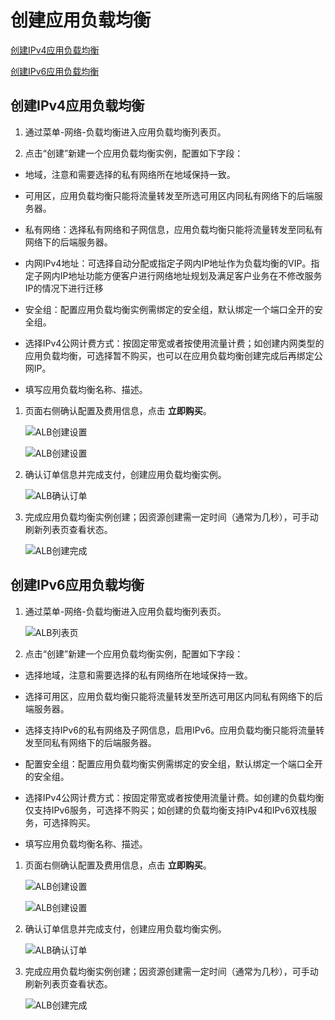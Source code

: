 # 创建应用负载均衡

[创建IPv4应用负载均衡](Create-ALB-Instance#user-content-1)

[创建IPv6应用负载均衡](Create-ALB-Instance#user-content-2)

## 创建IPv4应用负载均衡
<div id="user-content-1"></div>

1. 通过菜单-网络-负载均衡进入应用负载均衡列表页。

1. 点击“创建”新建一个应用负载均衡实例，配置如下字段：

 - 地域，注意和需要选择的私有网络所在地域保持一致。

 - 可用区，应用负载均衡只能将流量转发至所选可用区内同私有网络下的后端服务器。

 - 私有网络：选择私有网络和子网信息，应用负载均衡只能将流量转发至同私有网络下的后端服务器。
 
 - 内网IPv4地址：可选择自动分配或指定子网内IP地址作为负载均衡的VIP。指定子网内IP地址功能方便客户进行网络地址规划及满足客户业务在不修改服务IP的情况下进行迁移

 - 安全组：配置应用负载均衡实例需绑定的安全组，默认绑定一个端口全开的安全组。

 - 选择IPv4公网计费方式：按固定带宽或者按使用流量计费；如创建内网类型的应用负载均衡，可选择暂不购买，也可以在应用负载均衡创建完成后再绑定公网IP。

 - 填写应用负载均衡名称、描述。


1. 页面右侧确认配置及费用信息，点击 **立即购买**。

	![ALB创建设置](../../../../image/Networking/ALB/ALB-016.png)

	![ALB创建设置](../../../../image/Networking/ALB/ALB-017.png)

1. 确认订单信息并完成支付，创建应用负载均衡实例。

	![ALB确认订单](../../../../image/Networking/ALB/ALB-018.png)

1. 完成应用负载均衡实例创建；因资源创建需一定时间（通常为几秒），可手动刷新列表页查看状态。

	![ALB创建完成](../../../../image/Networking/ALB/ALB-019.png)
	
## 创建IPv6应用负载均衡
<div id="user-content-2"></div>

1. 通过菜单-网络-负载均衡进入应用负载均衡列表页。

	![ALB列表页](../../../../image/Networking/ALB/alb-ipv61.png)

1. 点击“创建”新建一个应用负载均衡实例，配置如下字段：

 - 选择地域，注意和需要选择的私有网络所在地域保持一致。

 - 选择可用区，应用负载均衡只能将流量转发至所选可用区内同私有网络下的后端服务器。

 - 选择支持IPv6的私有网络及子网信息，启用IPv6。应用负载均衡只能将流量转发至同私有网络下的后端服务器。

 - 配置安全组：配置应用负载均衡实例需绑定的安全组，默认绑定一个端口全开的安全组。

 - 选择IPv4公网计费方式：按固定带宽或者按使用流量计费。如创建的负载均衡仅支持IPv6服务，可选择不购买；如创建的负载均衡支持IPv4和IPv6双栈服务，可选择购买。

 - 填写应用负载均衡名称、描述。


1. 页面右侧确认配置及费用信息，点击 **立即购买**。

	![ALB创建设置](../../../../image/Networking/ALB/alb-ipv62.png)

	![ALB创建设置](../../../../image/Networking/ALB/ALB-017.png)

1. 确认订单信息并完成支付，创建应用负载均衡实例。

	![ALB确认订单](../../../../image/Networking/ALB/ALB-018.png)

1. 完成应用负载均衡实例创建；因资源创建需一定时间（通常为几秒），可手动刷新列表页查看状态。

	![ALB创建完成](../../../../image/Networking/ALB/alb-ipv61.png)
